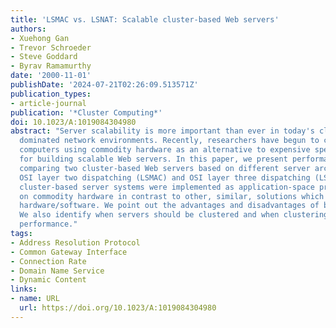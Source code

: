 ```yaml
---
title: 'LSMAC vs. LSNAT: Scalable cluster‐based Web servers'
authors:
- Xuehong Gan
- Trevor Schroeder
- Steve Goddard
- Byrav Ramamurthy
date: '2000-11-01'
publishDate: '2024-07-21T02:26:09.513571Z'
publication_types:
- article-journal
publication: '*Cluster Computing*'
doi: 10.1023/A:1019084304980
abstract: "Server scalability is more important than ever in today's client/server
  dominated network environments. Recently, researchers have begun to consider cluster-based
  computers using commodity hardware as an alternative to expensive specialized hardware
  for building scalable Web servers. In this paper, we present performance results
  comparing two cluster-based Web servers based on different server architectures:
  OSI layer two dispatching (LSMAC) and OSI layer three dispatching (LSNAT). Both
  cluster-based server systems were implemented as application-space programs running
  on commodity hardware in contrast to other, similar, solutions which require specialized
  hardware/software. We point out the advantages and disadvantages of both systems.
  We also identify when servers should be clustered and when clustering will not improve
  performance."
tags:
- Address Resolution Protocol
- Common Gateway Interface
- Connection Rate
- Domain Name Service
- Dynamic Content
links:
- name: URL
  url: https://doi.org/10.1023/A:1019084304980
---
```

